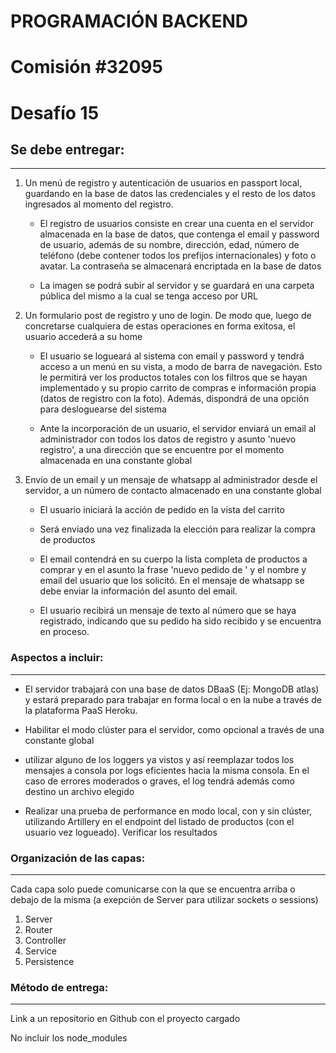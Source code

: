 # PROGRAMACIÓN BACKEND

# Comisión #32095

# Desafío 15

## Se debe entregar:

---

1. Un menú de registro y autenticación de usuarios en passport local, guardando en la base de datos las credenciales y el resto de los datos ingresados al momento del registro.

   - El registro de usuarios consiste en crear una cuenta en el servidor almacenada en la base de datos, que contenga el email y password de usuario, además de su nombre, dirección, edad, número de teléfono (debe contener todos los prefijos internacionales) y foto o avatar. La contraseña se almacenará encriptada en la base de datos

   - La imagen se podrá subir al servidor y se guardará en una carpeta pública del mismo a la cual se tenga acceso por URL

2. Un formulario post de registro y uno de login. De modo que, luego de concretarse cualquiera de estas operaciones en forma exitosa, el usuario accederá a su home

   - El usuario se logueará al sistema con email y password y tendrá acceso a un menú en su vista, a modo de barra de navegación. Esto le permitirá ver los productos totales con los filtros que se hayan implementado y su propio carrito de compras e información propia (datos de registro con la foto). Además, dispondrá de una opción para desloguearse del sistema

   - Ante la incorporación de un usuario, el servidor enviará un email al administrador con todos los datos de registro y asunto 'nuevo registro', a una dirección que se encuentre por el momento almacenada en una constante global

3. Envío de un email y un mensaje de whatsapp al administrador desde el servidor, a un número de contacto almacenado en una constante global

   - El usuario iniciará la acción de pedido en la vista del carrito

   - Será enviado una vez finalizada la elección para realizar la compra de productos

   - El email contendrá en su cuerpo la lista completa de productos a comprar y en el asunto la frase 'nuevo pedido de ' y el nombre y email del usuario que los solicitó. En el mensaje de whatsapp se debe enviar la información del asunto del email.

   - El usuario recibirá un mensaje de texto al número que se haya registrado, indicando que su pedido ha sido recibido y se encuentra en proceso.

### Aspectos a incluir:

---

- El servidor trabajará con una base de datos DBaaS (Ej: MongoDB atlas) y estará preparado para trabajar en forma local o en la nube a través de la plataforma PaaS Heroku.

- Habilitar el modo clúster para el servidor, como opcional a través de una constante global

- utilizar alguno de los loggers ya vistos y así reemplazar todos los mensajes a consola por logs eficientes hacia la misma consola. En el caso de errores moderados o graves, el log tendrá además como destino un archivo elegido

- Realizar una prueba de performance en modo local, con y sin clúster, utilizando Artillery en el endpoint del listado de productos (con el usuario vez logueado). Verificar los resultados

### Organización de las capas:

---

Cada capa solo puede comunicarse con la que se encuentra arriba o debajo de la misma (a exepción de Server para utilizar sockets o sessions)

1. Server
2. Router
3. Controller
4. Service
5. Persistence

### Método de entrega:

---

Link a un repositorio en Github con el proyecto cargado

No incluir los node_modules
